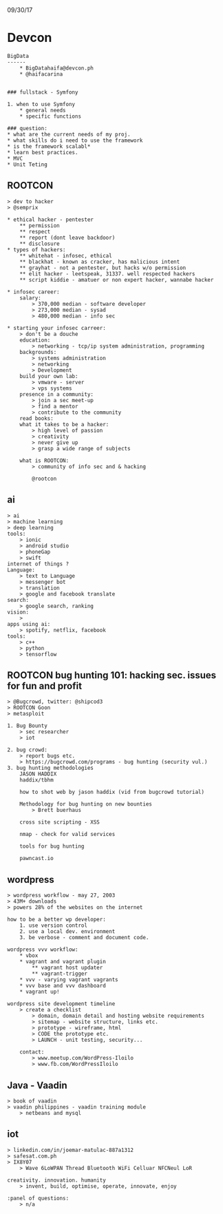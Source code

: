 09/30/17

Devcon
======
    BigData
    ------
        * BigDatahaifa@devcon.ph
        * @haifacarina


    ### fullstack - Symfony
    
    1. when to use Symfony
        * general needs
        * specific functions

    ### question:
    * what are the current needs of my proj.
    * what skills do i need to use the framework
    * is the framework scalabl* 
    * learn best practices.
    * MVC
    * Unit Teting

ROOTCON
------
    > dev to hacker
    > @semprix

    * ethical hacker - pentester
        ** permission
        ** respect
        ** report (dont leave backdoor)
        ** disclosure
    * types of hackers:
        ** whitehat - infosec, ethical
        ** blackhat - known as cracker, has malicious intent
        ** grayhat - not a pentester, but hacks w/o permission
        ** elit hacker - leetspeak, 31337. well respected hackers
        ** script kiddie - amatuer or non expert hacker, wannabe hacker

    * infosec career:
        salary:
            > 370,000 median - software developer
            > 273,000 median - sysad
            > 480,000 median - info sec
    
    * starting your infosec carreer:
        > don't be a douche
        education:
            > networking - tcp/ip system administration, programming
        backgrounds:
            > systems administration
            > networking
            > Development
        build your own lab:
            > vmware - server
            > vps systems
        presence in a community:
            > join a sec meet-up
            > find a mentor
            > contribute to the community
        read books:
        what it takes to be a hacker:
            > high level of passion
            > creativity
            > never give up
            > grasp a wide range of subjects
        
        what is ROOTCON:
            > community of info sec and & hacking
            
            @rootcon

ai
------
    > ai
    > machine learning
    > deep learning
    tools:
        > ionic
        > android studio
        > phoneGap
        > swift
    internet of things ?
    Language:
        > text to Language
        > messenger bot
        > translation
        > google and facebook translate
    search:
        > google search, ranking
    vision:
        > 
    apps using ai:
        > spotify, netflix, facebook
    tools:
        > c++
        > python
        > tensorflow
    
ROOTCON bug hunting 101: hacking sec. issues for fun and profit
------
    > @Bugcrowd, twitter: @shipcod3
    > ROOTCON Goon
    > metasploit

    1. Bug Bounty
        > sec researcher
        > iot

    2. bug crowd:
        > report bugs etc.
        > https://bugcrowd.com/programs - bug hunting (security vul.)
    3. bug hunting methodologies
        JASON HADDIX
        haddix/tbhm

        how to shot web by jason haddix (vid from bugcrowd tutorial)

        Methodology for bug hunting on new bounties
            > Brett buerhaus

        cross site scripting - XSS

        nmap - check for valid services

        tools for bug hunting

        pawncast.io
        
wordpress
------
    > wordpress workflow - may 27, 2003
    > 43M+ downloads
    > powers 28% of the websites on the internet

    how to be a better wp developer:
        1. use version control
        2. use a local dev. environment
        3. be verbose - comment and document code.

    wordpress vvv workflow:
        * vbox
        * vagrant and vagrant plugin
            ** vagrant host updater
            ** vagrant-trigger
        * vvv - varying vagrant vagrants
        * vvv base and vvv dashboard
        * vagrant up!
    
    wordpress site development timeline
        > create a checklist
            > domain, domain detail and hosting website requirements
            > sitemap - website structure, links etc.
            > prototype - wireframe, html
            > CODE the prototype etc.
            > LAUNCH - unit testing, security...

        contact:
            > www.meetup.com/WordPress-Iloilo
            > www.fb.com/WordPressIloilo

Java - Vaadin
------
    > book of vaadin
    > vaadin philippines - vaadin training module
        > netbeans and mysql

iot
------
    > linkedin.com/in/joemar-matulac-887a1312
    > safesat.com.ph
    > IX8Y07
        > Wave 6LoWPAN Thread Bluetooth WiFi Celluar NFCNeul LoR 
        
    creativity. innovation. humanity
        > invent, build, optimise, operate, innovate, enjoy
    
    :panel of questions:
        > n/a